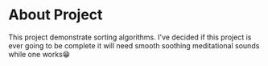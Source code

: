 # About Project

This project demonstrate sorting algorithms.
I've decided if this project is ever going to be complete it will need smooth soothing meditational sounds while one works😁